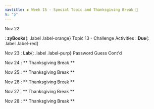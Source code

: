 ```yaml
---
navtitle: ▶ Week 15 - Special Topic and Thanksgiving Break 🦃
n: "p"
---
```


Nov 22

: **zyBooks**{: .label .label-orange} Topic 13 - Challenge Activities
    : **Due**{: .label .label-red}


Nov 23
: **Lab**{: .label .label-purp} [](#) Password Guess Cont'd

Nov 24
: ** Thanksgiving Break **


Nov 25
: ** Thanksgiving Break **


Nov 26
: ** Thanksgiving Break **


Nov 27
: ** Thanksgiving Break **


Nov 28
: ** Thanksgiving Break **


